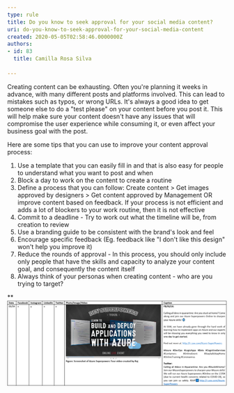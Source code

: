 ```yaml
---
type: rule
title: Do you know to seek approval for your social media content?
uri: do-you-know-to-seek-approval-for-your-social-media-content
created: 2020-05-05T02:58:46.0000000Z
authors:
- id: 83
  title: Camilla Rosa Silva

---
```


Creating content can be exhausting. Often you're planning it weeks in advance, with many different posts and platforms involved. This can lead to mistakes such as typos, or wrong URLs. It's always a good idea to get someone else to do a "test please" on your content before you post it. This will help make sure your content doesn't have any issues that will compromise the user experience while consuming it, or even affect your business goal with the post.



 
Here are some tips that you can use to improve your content approval process:



1. Use a template that you can easily fill in and that is also easy for people to understand what you want to post and when
2. Block a day to work on the content to create a routine
3. Define a process that you can follow: Create content > Get images approved by designers > Get content approved by Management OR improve content based on feedback. If your process is not efficient and adds a lot of blockers to your work routine, then it is not effective
4. Commit to a deadline - Try to work out what the timeline will be, from creation to review
5. Use a branding guide to be consistent with the brand's look and feel
6. Encourage specific feedback (Eg. feedback like "I don't like this design" won't help you improve it)
7. Reduce the rounds of approval - In this process, you should only include only people that have the skills and capacity to analyze your content goal, and consequently the content itself
8. Always think of your personas when creating content - who are you trying to target?

 ** 
![Example of a template you can use to get approval for your social media content, note it shows what platforms it will be posted on, when, the test and how it will look. It will also help give you an idea of what your feed will look like to ensure it has a nice balance of images.](contentapproval2.png)

